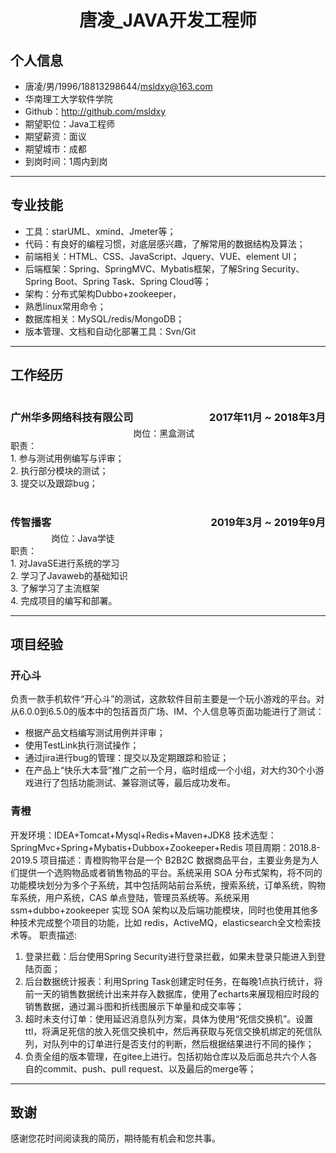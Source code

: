 # <div align="center">唐凌_JAVA开发工程师<div>

## 个人信息

 - 唐凌/男/1996/18813298644/msldxy@163.com
 - 华南理工大学软件学院
 - Github：http://github.com/msldxy 
 - 期望职位：Java工程师
 - 期望薪资：面议
 - 期望城市：成都
 - 到岗时间：1周内到岗

<hr>

## 专业技能
- 工具：starUML、xmind、Jmeter等；
- 代码：有良好的编程习惯，对底层感兴趣，了解常用的数据结构及算法；
- 前端相关：HTML、CSS、JavaScript、Jquery、VUE、element UI；
- 后端框架：Spring、SpringMVC、Mybatis框架，了解Sring Security、Spring Boot、Spring Task、Spring Cloud等；
- 架构：分布式架构Dubbo+zookeeper，
- 熟悉linux常用命令；
- 数据库相关：MySQL/redis/MongoDB；
- 版本管理、文档和自动化部署工具：Svn/Git

<hr>

## 工作经历

<h3 style="float:left;">广州华多网络科技有限公司</h3><h3 style="float:right;">2017年11月 ~ 2018年3月</h3>
<br><br><br>
岗位：黑盒测试<br>
职责：<br>
1. 参与测试用例编写与评审；<br>
2. 执行部分模块的测试；<br>
3. 提交以及跟踪bug；<br><br>

<h3 style="float:left;">传智播客</h3><h3 style="float:right;">2019年3月 ~ 2019年9月</h3>
<br><br><br>
岗位：Java学徒<br>
职责：<br>
1. 对JavaSE进行系统的学习<br>
2. 学习了Javaweb的基础知识<br>
3. 了解学习了主流框架<br>
4. 完成项目的编写和部署。
<hr>

## 项目经验

### 开心斗

负责一款手机软件“开心斗”的测试，这款软件目前主要是一个玩小游戏的平台。对从6.0.0到6.5.0的版本中的包括首页广场、IM、个人信息等页面功能进行了测试：
* 根据产品文档编写测试用例并评审；
* 使用TestLink执行测试操作；
* 通过jira进行bug的管理：提交以及定期跟踪和验证；
* 在产品上“快乐大本营”推广之前一个月，临时组成一个小组，对大约30个小游戏进行了包括功能测试、兼容测试等，最后成功发布。

### 青橙

开发环境：IDEA+Tomcat+Mysql+Redis+Maven+JDK8
技术选型：SpringMvc+Spring+Mybatis+Dubbox+Zookeeper+Redis
项目周期：2018.8-2019.5
项目描述：青橙购物平台是一个 B2B2C 数据商品平台，主要业务是为人们提供一个选购物品或者销售物品的平台。系统采用 SOA 分布式架构，将不同的功能模块划分为多个子系统，其中包括网站前台系统，搜索系统，订单系统，购物车系统，用户系统，CAS 单点登陆，管理员系统等。系统采用 ssm+dubbo+zookeeper 实现 SOA 架构以及后端功能模块，同时也使用其他多种技术完成整个项目的功能，比如 redis，ActiveMQ，elasticsearch全文检索技术等。
职责描述:
1. 登录拦截：后台使用Spring Security进行登录拦截，如果未登录只能进入到登陆页面；
2. 后台数据统计报表：利用Spring Task创建定时任务，在每晚1点执行统计，将前一天的销售数据统计出来并存入数据库，使用了echarts来展现相应时段的销售数据，通过漏斗图和折线图展示下单量和成交率等；
3. 超时未支付订单：使用延迟消息队列方案，具体为使用“死信交换机”。设置ttl，将满足死信的放入死信交换机中，然后再获取与死信交换机绑定的死信队列，对队列中的订单进行是否支付的判断，然后根据结果进行不同的操作；
4. 负责全组的版本管理，在gitee上进行。包括初始仓库以及后面总共六个人各自的commit、push、pull request、以及最后的merge等；

<hr>

## 致谢
感谢您花时间阅读我的简历，期待能有机会和您共事。
